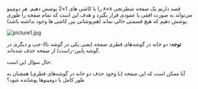 قصد داریم یک صفحه شطرنجی ۸×۸ را با کاشی های 1×2 پوشش دهیم. هر دومینو می‌تواند به صورت افقی یا عمودی قرار بگیرد و هدف این است که تمام صفحه را طوری پوشش دهیم که هیچ قسمتی خالی نماند (هم‌پوشانی بین کاشی ها وجود نداشته باشد).

![picture1.jpg](picture1)

**توجه:** دو خانه در گوشه‌های قطری صفحه (یعنی یکی در گوشه بالا-چپ و دیگری در گوشه پایین-راست) از صفحه حذف شده‌اند.

حال سؤال این است:

آیا ممکن است که این صفحه (با وجود حذف دو خانه در گوشه‌های قطری) همچنان به طور کامل با دومینوها پوشانده شود؟
